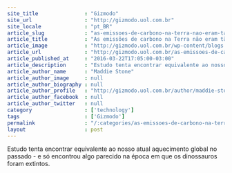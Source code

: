 ```yaml
---
site_title               : "Gizmodo"
site_url                 : "http://gizmodo.uol.com.br"
site_locale              : "pt_BR"
article_slug             : "as-emissoes-de-carbono-na-terra-nao-eram-tao-altas-desde-quando-os-dinossauros-foram-extintos"
article_title            : "As emissões de carbono na Terra não eram tão altas desde quando os dinossauros foram extintos"
article_image            : "http://gizmodo.uol.com.br/wp-content/blogs.dir/8/files/2016/03/erupcao.jpg"
article_url              : "http://gizmodo.uol.com.br/as-emissoes-de-carbono-na-terra-nao-eram-tao-altas-desde-quando-os-dinossauros-foram-extintos/"
article_published_at     : "2016-03-22T17:05:00-03:00"
article_description      : "Estudo tenta encontrar equivalente ao nosso atual aquecimento global no passado - e só encontrou algo parecido na época em que os dinossauros foram extintos."
article_author_name      : "Maddie Stone"
article_author_image     : null
article_author_biography : null
article_author_profile   : "http://gizmodo.uol.com.br/author/maddie-stone/"
article_author_facebook  : null
article_author_twitter   : null
category                 : ['technology']
tags                     : ['Gizmodo']
permalink                : "/:categories/as-emissoes-de-carbono-na-terra-nao-eram-tao-altas-desde-quando-os-dinossauros-foram-extintos/"
layout                   : post
---
```


Estudo tenta encontrar equivalente ao nosso atual aquecimento global no passado - e só encontrou algo parecido na época em que os dinossauros foram extintos.
